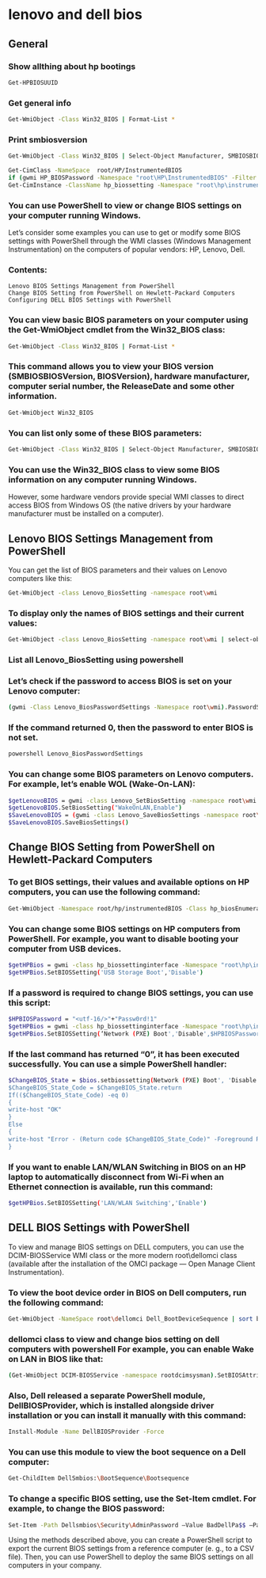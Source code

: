 # lenovo and dell bios

## General

### Show allthing about hp bootings
```sh
Get-HPBIOSUUID           
```
### Get general info
```sh
Get-WmiObject -Class Win32_BIOS | Format-List *
```
### Print smbiosversion
```sh
Get-WmiObject -Class Win32_BIOS | Select-Object Manufacturer, SMBIOSBIOSVersion 
```
```sh
Get-CimClass -NameSpace  root/HP/InstrumentedBIOS
if (gwmi HP_BIOSPassword -Namespace "root\HP\InstrumentedBIOS" -Filter "Name = 'Setup Password' AND IsSet = 1") {"setup password set"} else {"setup password not set"}
Get-CimInstance -ClassName hp_biossetting -Namespace "root\hp\instrumentedbios" | where name -eq "Numlock state at boot"
```
### You can use PowerShell to view or change BIOS settings on your computer running Windows. 

Let’s consider some examples you can use to get or modify some BIOS settings with PowerShell through the WMI classes (Windows Management Instrumentation) on the computers of popular vendors: HP, Lenovo, Dell.

### Contents:

    Lenovo BIOS Settings Management from PowerShell
    Change BIOS Setting from PowerShell on Hewlett-Packard Computers
    Configuring DELL BIOS Settings with PowerShell

### You can view basic BIOS parameters on your computer using the Get-WmiObject cmdlet from the Win32_BIOS class:
```sh
Get-WmiObject -Class Win32_BIOS | Format-List *
```
### This command allows you to view your BIOS version (SMBIOSBIOSVersion, BIOSVersion), hardware manufacturer, computer serial number, the ReleaseDate and some other information.
```sh
Get-WmiObject Win32_BIOS
```
### You can list only some of these BIOS parameters:
```sh
Get-WmiObject -Class Win32_BIOS | Select-Object Manufacturer, SMBIOSBIOSVersion
```
### You can use the Win32_BIOS class to view some BIOS information on any computer running Windows. 

However, some hardware vendors provide special WMI classes to direct access BIOS from Windows OS (the native drivers by your hardware manufacturer must be installed on a computer).

## Lenovo BIOS Settings Management from PowerShell

You can get the list of BIOS parameters and their values on Lenovo computers like this:

```sh
Get-WmiObject -class Lenovo_BiosSetting -namespace root\wmi
```
### To display only the names of BIOS settings and their current values:
```sh
Get-WmiObject -class Lenovo_BiosSetting -namespace root\wmi | select-object InstanceName, currentsetting
```
### List all Lenovo_BiosSetting using powershell

### Let’s check if the password to access BIOS is set on your Lenovo computer:
```sh
(gwmi -Class Lenovo_BiosPasswordSettings -Namespace root\wmi).PasswordState
```
### If the command returned 0, then the password to enter BIOS is not set.
```sh
powershell Lenovo_BiosPasswordSettings
```
### You can change some BIOS parameters on Lenovo computers. For example, let’s enable WOL (Wake-On-LAN):
```sh
$getLenovoBIOS = gwmi -class Lenovo_SetBiosSetting -namespace root\wmi
$getLenovoBIOS.SetBiosSetting("WakeOnLAN,Enable")
$SaveLenovoBIOS = (gwmi -class Lenovo_SaveBiosSettings -namespace root\wmi)
$SaveLenovoBIOS.SaveBiosSettings()
```
## Change BIOS Setting from PowerShell on Hewlett-Packard Computers

### To get BIOS settings, their values and available options on HP computers, you can use the following command:
```sh
Get-WmiObject -Namespace root/hp/instrumentedBIOS -Class hp_biosEnumeration | select Name, value, possiblevalues –AutoSize
```
### You can change some BIOS settings on HP computers from PowerShell. For example, you want to disable booting your computer from USB devices.
```sh
$getHPBios = gwmi -class hp_biossettinginterface -Namespace "root\hp\instrumentedbios"
$getHPBios.SetBIOSSetting('USB Storage Boot','Disable')
```
### If a password is required to change BIOS settings, you can use this script:
```sh
$HPBIOSPassword = "<utf-16/>"+"Passw0rd!1"
$getHPBios = gwmi -class hp_biossettinginterface -Namespace "root\hp\instrumentedbios"
$getHPBios.SetBIOSSetting(‘Network (PXE) Boot','Disable',$HPBIOSPassword)
```
### If the last command has returned “0”, it has been executed successfully. You can use a simple PowerShell handler:
```sh
$ChangeBIOS_State = $bios.setbiossetting(Network (PXE) Boot', 'Disable' , $HPBIOSPassword)
$ChangeBIOS_State_Code = $ChangeBIOS_State.return
If(($ChangeBIOS_State_Code) -eq 0)
{
write-host "OK"
}
Else
{
write-host "Error - (Return code $ChangeBIOS_State_Code)" -Foreground Red
}
```

### If you want to enable LAN/WLAN Switching in BIOS on an HP laptop to automatically disconnect from Wi-Fi when an Ethernet connection is available, run this command:
```sh
$getHPBios.SetBIOSSetting('LAN/WLAN Switching','Enable')
```
## DELL BIOS Settings with PowerShell

To view and manage BIOS settings on DELL computers, you can use the DCIM-BIOSService WMI class or the more modern root\dellomci class (available after the installation of the OMCI package — Open Manage Client Instrumentation).

### To view the boot device order in BIOS on Dell computers, run the following command:
```sh
Get-WmiObject -NameSpace root\dellomci Dell_BootDeviceSequence | sort bootorder | select BootDeviceName, BootOrder
```
### dellomci class to view and change bios setting on dell computers with powershell For example, you can enable Wake on LAN in BIOS like that:
```sh
(Get-WmiObject DCIM-BIOSService -namespace rootdcimsysman).SetBIOSAttributes($null,$null,"Wake-On-LAN","4")
```
### Also, Dell released a separate PowerShell module, DellBIOSProvider, which is installed alongside driver installation or you can install it manually with this command:
```sh
Install-Module -Name DellBIOSProvider -Force
```
### You can use this module to view the boot sequence on a Dell computer:
```sh
Get-ChildItem DellSmbios:\BootSequence\Bootsequence
```
### To change a specific BIOS setting, use the Set-Item cmdlet. For example, to change the BIOS password:
```sh
Set-Item -Path Dellsmbios\Security\AdminPassword –Value BadDellPa$$ –Password G00dDe11P@ss
```

Using the methods described above, you can create a PowerShell script to export the current BIOS settings from a reference computer (e. g., to a CSV file). Then, you can use PowerShell to deploy the same BIOS settings on all computers in your company.
